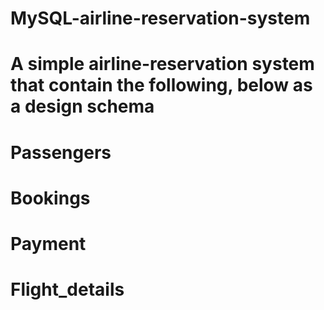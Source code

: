 # MySQL-airline-reservation-system

# A simple airline-reservation system that contain the following, below as a design schema

# Passengers

# Bookings

# Payment

# Flight_details
